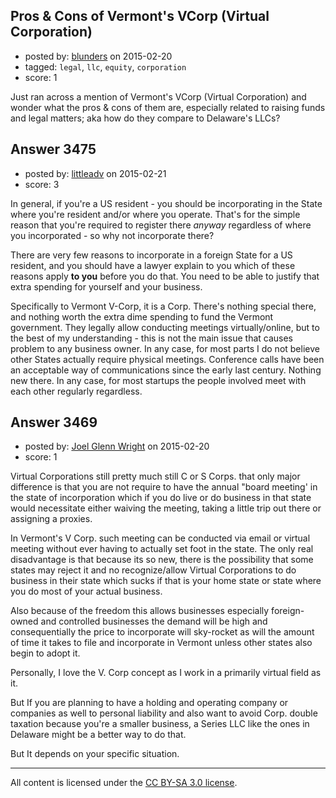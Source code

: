 ## Pros & Cons of Vermont's VCorp (Virtual Corporation)

- posted by: [blunders](https://stackexchange.com/users/216182/blunders) on 2015-02-20
- tagged: `legal`, `llc`, `equity`, `corporation`
- score: 1

<p>Just ran across a mention of Vermont's VCorp (Virtual Corporation) and wonder what the pros &amp; cons of them are, especially related to raising funds and legal matters; aka how do they compare to Delaware's LLCs?</p>



## Answer 3475

- posted by: [littleadv](https://stackexchange.com/users/307221/littleadv) on 2015-02-21
- score: 3

<p>In general, if you're a US resident - you should be incorporating in the State where you're resident and/or where you operate. That's for the simple reason that you're required to register there <em>anyway</em> regardless of where you incorporated - so why not incorporate there?</p>

<p>There are very few reasons to incorporate in a foreign State for a US resident, and you should have a lawyer explain to you which of these reasons apply <strong>to you</strong> before you do that. You need to be able to justify that extra spending for yourself and your business.</p>

<p>Specifically to Vermont V-Corp, it is a Corp. There's nothing special there, and nothing worth the extra dime spending to fund the Vermont government. They legally allow conducting meetings virtually/online, but to the best of my understanding - this is not the main issue that causes problem to any business owner. In any case, for most parts I do not believe other States actually require physical meetings. Conference calls have been an acceptable way of communications since the early last century. Nothing new there. In any case, for most startups the people involved meet with each other regularly regardless.</p>



## Answer 3469

- posted by: [Joel Glenn Wright](https://stackexchange.com/users/5063331/joel-glenn-wright) on 2015-02-20
- score: 1

<p>Virtual Corporations still pretty much still C or S Corps. that only major difference is that you are not require to have the annual "board meeting' in the state of incorporation which if you do live or do business in that state would necessitate either waiving the meeting, taking a little trip out there or assigning a proxies. </p>

<p>In Vermont's V Corp. such meeting can be conducted via email or virtual meeting without ever having to actually set foot in the state. The only real disadvantage is that because its so new, there is the possibility that some states may reject it and no recognize/allow Virtual Corporations to do business in their state which sucks if that is your home state or state where you do most of your actual business. </p>

<p>Also because of the freedom this allows businesses especially foreign-owned and controlled businesses the demand will be high and consequentially the price to incorporate will sky-rocket as will the amount of time it takes to file and incorporate in Vermont unless other states also begin to adopt it. </p>

<p>Personally, I love the V. Corp concept as I work in a primarily virtual field as it. </p>

<p>But If you are planning to have a holding and operating company or companies as well to personal liability and also want to avoid Corp. double taxation because you're a smaller business, a Series LLC like the ones in Delaware might be a better way to do that. </p>

<p>But It depends on your specific situation.</p>




---

All content is licensed under the [CC BY-SA 3.0 license](https://creativecommons.org/licenses/by-sa/3.0/).
